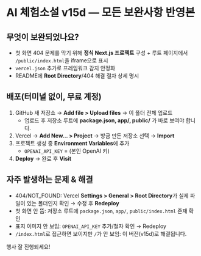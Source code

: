 # AI 체험소설 v15d — 모든 보완사항 반영본

## 무엇이 보완되었나요?
- 첫 화면 404 문제를 막기 위해 **정식 Next.js 프로젝트** 구성 + 루트 페이지에서 `/public/index.html`을 iframe으로 표시
- `vercel.json` 추가로 프레임워크 감지 안정화
- README에 **Root Directory**/404 해결 절차 상세 명시

## 배포(터미널 없이, 무료 계정)
1) GitHub 새 저장소 → **Add file > Upload files** → 이 폴더 전체 업로드
   - 업로드 후 저장소 루트에 **package.json, app/, public/** 가 바로 보여야 합니다.
2) Vercel → **Add New… > Project** → 방금 만든 저장소 선택 → **Import**
3) 프로젝트 생성 중 **Environment Variables**에 추가
   - `OPENAI_API_KEY` = (본인 OpenAI 키)
4) **Deploy** → 완료 후 **Visit**

## 자주 발생하는 문제 & 해결
- 404/NOT_FOUND: Vercel **Settings > General > Root Directory**가 실제 파일이 있는 폴더인지 확인 → 수정 후 **Redeploy**
- 첫 화면 안 뜸: 저장소 루트에 `package.json`, `app/`, `public/index.html` 존재 확인
- 표지 이미지 안 보임: `OPENAI_API_KEY` 추가/철자 확인 → Redeploy
- `/index.html`로 접근하면 보이지만 `/`가 안 보임: 이 버전(v15d)로 해결됩니다.

행사 잘 진행되세요!

